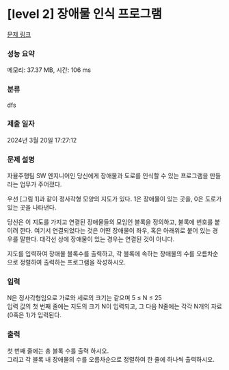 # [level 2] 장애물 인식 프로그램

[문제 링크](https://softeer.ai/practice/6282) 

### 성능 요약

메모리: 37.37 MB, 시간: 106 ms

### 분류

dfs

### 제출 일자

2024년 3월 20일 17:27:12

### 문제 설명

<p>자율주행팀 SW 엔지니어인 당신에게 장애물과 도로를 인식할 수 있는 프로그램을 만들라는 업무가 주어졌다.</p>

<p>우선 [그림 1]과 같이 정사각형 모양의 지도가 있다. 1은 장애물이 있는 곳을, 0은 도로가 있는 곳을 나타낸다.</p>
<p>당신은 이 지도를 가지고 연결된 장애물들의 모임인 블록을 정의하고, 불록에 번호를 붙이려 한다. 여기서 연결되었다는 것은 어떤 장애물이 좌우, 혹은 아래위로 붙어 있는 경우를 말한다. 대각선 상에 장애물이 있는 경우는 연결된 것이 아니다.</p>
<p>지도를 입력하여 장애물 블록수를 출력하고, 각 블록에 속하는 장애물의 수를 오름차순으로 정렬하여 출력하는 프로그램을 작성하시오.</p>

### 입력 

 <p>N은 정사각형임으로 가로와 세로의 크기는 같으며 5 ≤ N ≤ 25 <br>입력 값의 첫 번째 줄에는 지도의 크기 N이 입력되고, 그 다음 N줄에는 각각 N개의 자료(0혹은 1)가 입력된다.</p>

### 출력 

 <p>첫 번째 줄에는 총 블록 수를 출력 하시오. <br>
    그리고 각 블록 내 장애물의 수를 오름차순으로 정렬하여 한 줄에 하나씩 출력하시오.</p>

